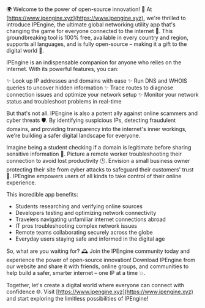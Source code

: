 🌍️ Welcome to the power of open-source innovation! 🚀 At [https://www.ipengine.xyz](https://www.ipengine.xyz), we're thrilled to introduce IPEngine, the ultimate global networking utility app that's changing the game for everyone connected to the internet 📡. This groundbreaking tool is 100% free, available in every country and region, supports all languages, and is fully open-source – making it a gift to the digital world 🎁.

IPEngine is an indispensable companion for anyone who relies on the internet. With its powerful features, you can:

✨ Look up IP addresses and domains with ease
✨ Run DNS and WHOIS queries to uncover hidden information
✨ Trace routes to diagnose connection issues and optimize your network setup
✨ Monitor your network status and troubleshoot problems in real-time

But that's not all. IPEngine is also a potent ally against online scammers and cyber threats 🛡️. By identifying suspicious IPs, detecting fraudulent domains, and providing transparency into the internet's inner workings, we're building a safer digital landscape for everyone.

Imagine being a student checking if a domain is legitimate before sharing sensitive information 💸. Picture a remote worker troubleshooting their connection to avoid lost productivity 🕒. Envision a small business owner protecting their site from cyber attacks to safeguard their customers' trust 🏢. IPEngine empowers users of all kinds to take control of their online experience.

This incredible app benefits:

* Students researching and verifying online sources
* Developers testing and optimizing network connectivity
* Travelers navigating unfamiliar internet connections abroad
* IT pros troubleshooting complex network issues
* Remote teams collaborating securely across the globe
* Everyday users staying safe and informed in the digital age

So, what are you waiting for? 🕰️ Join the IPEngine community today and experience the power of open-source innovation! Download IPEngine from our website and share it with friends, online groups, and communities to help build a safer, smarter internet – one IP at a time 💥.

Together, let's create a digital world where everyone can connect with confidence 🌐. Visit [https://www.ipengine.xyz](https://www.ipengine.xyz) and start exploring the limitless possibilities of IPEngine!